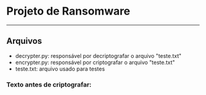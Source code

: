 # Projeto de Ransomware
---

## Arquivos
- decrypter.py: responsável por decriptografar o arquivo "teste.txt"
- encrypter.py: responsável por criptografar o arquivo "teste.txt"
- teste.txt: arquivo usado para testes

### Texto antes de criptografar:

